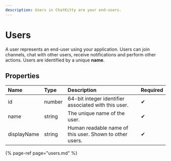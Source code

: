 ```yaml
---
description: Users in ChatKitty are your end-users.
---
```


# Users

A user represents an end-user using your application. Users can join channels, chat with other users, receive notifications and perform other actions. Users are identified by a unique **name**.

## Properties

| Name | Type | Description | Required |
| :--- | :--- | :--- | :--- |
| id | number | 64-bit integer identifier associated with this user. | ✔ |
| name | string | The unique name of the user. | ✔ |
| displayName | string | Human readable name of this user. Shown to other users. | ✔ |

{% page-ref page="users.md" %}




